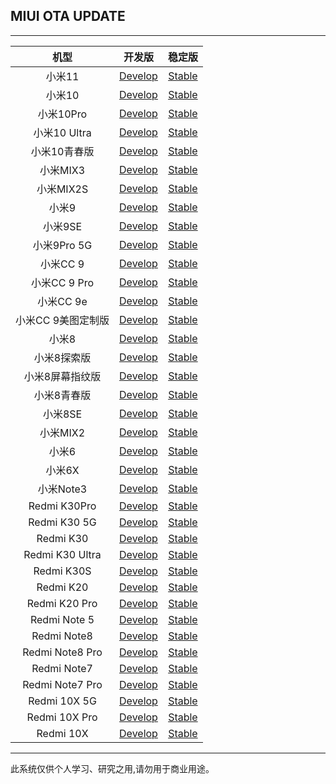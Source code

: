 ## MIUI OTA UPDATE

 ---- 
|机型|开发版|稳定版|
| :----: | :----: | :----: |
|小米11| [Develop](https://github.com/mooseIre/update_miui_ota/blob/master/Develop/小米11.md)| [Stable](https://github.com/mooseIre/update_miui_ota/blob/master/Stable/小米11.md)|
|小米10| [Develop](https://github.com/mooseIre/update_miui_ota/blob/master/Develop/小米10.md)| [Stable](https://github.com/mooseIre/update_miui_ota/blob/master/Stable/小米10.md)|
|小米10Pro| [Develop](https://github.com/mooseIre/update_miui_ota/blob/master/Develop/小米10Pro.md)| [Stable](https://github.com/mooseIre/update_miui_ota/blob/master/Stable/小米10Pro.md)|
|小米10 Ultra| [Develop](https://github.com/mooseIre/update_miui_ota/blob/master/Develop/小米10%20Ultra.md)| [Stable](https://github.com/mooseIre/update_miui_ota/blob/master/Stable/小米10%20Ultra.md)|
|小米10青春版| [Develop](https://github.com/mooseIre/update_miui_ota/blob/master/Develop/小米10青春版.md)| [Stable](https://github.com/mooseIre/update_miui_ota/blob/master/Stable/小米10青春版.md)|
|小米MIX3| [Develop](https://github.com/mooseIre/update_miui_ota/blob/master/Develop/小米MIX3.md)| [Stable](https://github.com/mooseIre/update_miui_ota/blob/master/Stable/小米MIX3.md)|
|小米MIX2S| [Develop](https://github.com/mooseIre/update_miui_ota/blob/master/Develop/小米MIX2S.md)| [Stable](https://github.com/mooseIre/update_miui_ota/blob/master/Stable/小米MIX2S.md)|
|小米9| [Develop](https://github.com/mooseIre/update_miui_ota/blob/master/Develop/小米9.md)| [Stable](https://github.com/mooseIre/update_miui_ota/blob/master/Stable/小米9.md)|
|小米9SE| [Develop](https://github.com/mooseIre/update_miui_ota/blob/master/Develop/小米9SE.md)| [Stable](https://github.com/mooseIre/update_miui_ota/blob/master/Stable/小米9SE.md)|
|小米9Pro 5G| [Develop](https://github.com/mooseIre/update_miui_ota/blob/master/Develop/小米9Pro%205G.md)| [Stable](https://github.com/mooseIre/update_miui_ota/blob/master/Stable/小米9Pro%205G.md)|
|小米CC 9| [Develop](https://github.com/mooseIre/update_miui_ota/blob/master/Develop/小米CC%209.md)| [Stable](https://github.com/mooseIre/update_miui_ota/blob/master/Stable/小米CC%209.md)|
|小米CC 9 Pro| [Develop](https://github.com/mooseIre/update_miui_ota/blob/master/Develop/小米CC%209%20Pro.md)| [Stable](https://github.com/mooseIre/update_miui_ota/blob/master/Stable/小米CC%209%20Pro.md)|
|小米CC 9e| [Develop](https://github.com/mooseIre/update_miui_ota/blob/master/Develop/小米CC%209e.md)| [Stable](https://github.com/mooseIre/update_miui_ota/blob/master/Stable/小米CC%209e.md)|
|小米CC 9美图定制版| [Develop](https://github.com/mooseIre/update_miui_ota/blob/master/Develop/小米CC%209美图定制版.md)| [Stable](https://github.com/mooseIre/update_miui_ota/blob/master/Stable/小米CC%209美图定制版.md)|
|小米8| [Develop](https://github.com/mooseIre/update_miui_ota/blob/master/Develop/小米8.md)| [Stable](https://github.com/mooseIre/update_miui_ota/blob/master/Stable/小米8.md)|
|小米8探索版| [Develop](https://github.com/mooseIre/update_miui_ota/blob/master/Develop/小米8探索版.md)| [Stable](https://github.com/mooseIre/update_miui_ota/blob/master/Stable/小米8探索版.md)|
|小米8屏幕指纹版| [Develop](https://github.com/mooseIre/update_miui_ota/blob/master/Develop/小米8屏幕指纹版.md)| [Stable](https://github.com/mooseIre/update_miui_ota/blob/master/Stable/小米8屏幕指纹版.md)|
|小米8青春版| [Develop](https://github.com/mooseIre/update_miui_ota/blob/master/Develop/小米8青春版.md)| [Stable](https://github.com/mooseIre/update_miui_ota/blob/master/Stable/小米8青春版.md)|
|小米8SE| [Develop](https://github.com/mooseIre/update_miui_ota/blob/master/Develop/小米8SE.md)| [Stable](https://github.com/mooseIre/update_miui_ota/blob/master/Stable/小米8SE.md)|
|小米MIX2| [Develop](https://github.com/mooseIre/update_miui_ota/blob/master/Develop/小米MIX2.md)| [Stable](https://github.com/mooseIre/update_miui_ota/blob/master/Stable/小米MIX2.md)|
|小米6| [Develop](https://github.com/mooseIre/update_miui_ota/blob/master/Develop/小米6.md)| [Stable](https://github.com/mooseIre/update_miui_ota/blob/master/Stable/小米6.md)|
|小米6X| [Develop](https://github.com/mooseIre/update_miui_ota/blob/master/Develop/小米6X.md)| [Stable](https://github.com/mooseIre/update_miui_ota/blob/master/Stable/小米6X.md)|
|小米Note3| [Develop](https://github.com/mooseIre/update_miui_ota/blob/master/Develop/小米Note3.md)| [Stable](https://github.com/mooseIre/update_miui_ota/blob/master/Stable/小米Note3.md)|
|Redmi K30Pro| [Develop](https://github.com/mooseIre/update_miui_ota/blob/master/Develop/Redmi%20K30Pro.md)| [Stable](https://github.com/mooseIre/update_miui_ota/blob/master/Stable/Redmi%20K30Pro.md)|
|Redmi K30 5G| [Develop](https://github.com/mooseIre/update_miui_ota/blob/master/Develop/Redmi%20K30%205G.md)| [Stable](https://github.com/mooseIre/update_miui_ota/blob/master/Stable/Redmi%20K30%205G.md)|
|Redmi K30| [Develop](https://github.com/mooseIre/update_miui_ota/blob/master/Develop/Redmi%20K30.md)| [Stable](https://github.com/mooseIre/update_miui_ota/blob/master/Stable/Redmi%20K30.md)|
|Redmi K30 Ultra| [Develop](https://github.com/mooseIre/update_miui_ota/blob/master/Develop/Redmi%20K30%20Ultra.md)| [Stable](https://github.com/mooseIre/update_miui_ota/blob/master/Stable/Redmi%20K30%20Ultra.md)|
|Redmi K30S| [Develop](https://github.com/mooseIre/update_miui_ota/blob/master/Develop/Redmi%20K30S.md)| [Stable](https://github.com/mooseIre/update_miui_ota/blob/master/Stable/Redmi%20K30S.md)|
|Redmi K20| [Develop](https://github.com/mooseIre/update_miui_ota/blob/master/Develop/Redmi%20K20.md)| [Stable](https://github.com/mooseIre/update_miui_ota/blob/master/Stable/Redmi%20K20.md)|
|Redmi K20 Pro| [Develop](https://github.com/mooseIre/update_miui_ota/blob/master/Develop/Redmi%20K20%20Pro.md)| [Stable](https://github.com/mooseIre/update_miui_ota/blob/master/Stable/Redmi%20K20%20Pro.md)|
|Redmi Note 5| [Develop](https://github.com/mooseIre/update_miui_ota/blob/master/Develop/Redmi%20Note%205.md)| [Stable](https://github.com/mooseIre/update_miui_ota/blob/master/Stable/Redmi%20Note%205.md)|
|Redmi Note8| [Develop](https://github.com/mooseIre/update_miui_ota/blob/master/Develop/Redmi%20Note8.md)| [Stable](https://github.com/mooseIre/update_miui_ota/blob/master/Stable/Redmi%20Note8.md)|
|Redmi Note8 Pro| [Develop](https://github.com/mooseIre/update_miui_ota/blob/master/Develop/Redmi%20Note8%20Pro.md)| [Stable](https://github.com/mooseIre/update_miui_ota/blob/master/Stable/Redmi%20Note8%20Pro.md)|
|Redmi Note7| [Develop](https://github.com/mooseIre/update_miui_ota/blob/master/Develop/Redmi%20Note7.md)| [Stable](https://github.com/mooseIre/update_miui_ota/blob/master/Stable/Redmi%20Note7.md)|
|Redmi Note7 Pro| [Develop](https://github.com/mooseIre/update_miui_ota/blob/master/Develop/Redmi%20Note7%20Pro.md)| [Stable](https://github.com/mooseIre/update_miui_ota/blob/master/Stable/Redmi%20Note7%20Pro.md)|
|Redmi 10X 5G| [Develop](https://github.com/mooseIre/update_miui_ota/blob/master/Develop/Redmi%2010X%205G.md)| [Stable](https://github.com/mooseIre/update_miui_ota/blob/master/Stable/Redmi%2010X%205G.md)|
|Redmi 10X Pro| [Develop](https://github.com/mooseIre/update_miui_ota/blob/master/Develop/Redmi%2010X%20Pro.md)| [Stable](https://github.com/mooseIre/update_miui_ota/blob/master/Stable/Redmi%2010X%20Pro.md)|
|Redmi 10X| [Develop](https://github.com/mooseIre/update_miui_ota/blob/master/Develop/Redmi%2010X.md)| [Stable](https://github.com/mooseIre/update_miui_ota/blob/master/Stable/Redmi%2010X.md)|
 ---- 
此系统仅供个人学习、研究之用,请勿用于商业用途。
